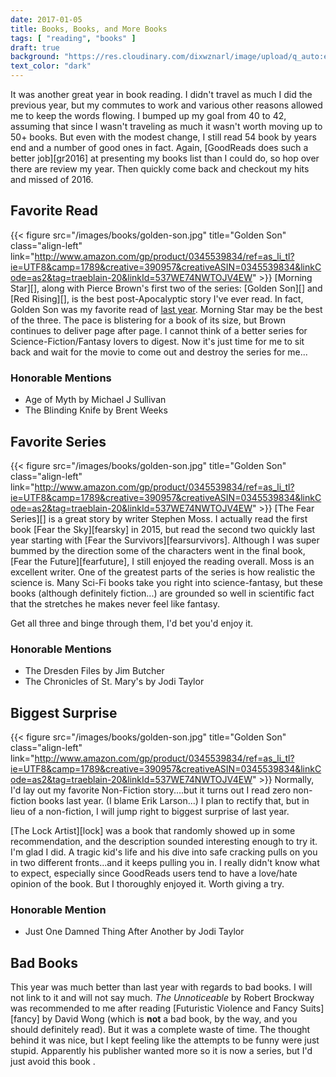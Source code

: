```yaml
---
date: 2017-01-05
title: Books, Books, and More Books
tags: [ "reading", "books" ]
draft: true
background: "https://res.cloudinary.com/dixwznarl/image/upload/q_auto:eco/v1480480424/many-books_mm4e6j.jpg"
text_color: "dark"
---
```


It was another great year in book reading.  I didn't travel as much I did the previous year, but my commutes to work and various other reasons allowed me to keep the words flowing.  I bumped up my goal from 40 to 42, assuming that since I wasn't traveling as much it wasn't worth moving up to 50+ books.  But even with the modest change, I still read 54 book by years end and a number of good ones in fact.  Again, [GoodReads does such a better job][gr2016] at presenting my books list than I could do, so hop over there are review my year.  Then quickly come back and checkout my hits and missed of 2016.

## Favorite Read

{{< figure src="/images/books/golden-son.jpg" title="Golden Son" class="align-left" link="http://www.amazon.com/gp/product/0345539834/ref=as_li_tl?ie=UTF8&camp=1789&creative=390957&creativeASIN=0345539834&linkCode=as2&tag=traeblain-20&linkId=537WE74NWTOJV4EW" >}}
[Morning Star][], along with Pierce Brown's first two of the series: [Golden Son][] and [Red Rising][], is the best post-Apocalyptic story I've ever read.  In fact, Golden Son was my favorite read of [last year](/blog/so-many-books/).  Morning Star may be the best of the three.  The pace is blistering for a book of its size, but Brown continues to deliver page after page. I cannot think of a better series for Science-Fiction/Fantasy lovers to digest.  Now it's just time for me to sit back and wait for the movie to come out and destroy the series for me...

### Honorable Mentions

- Age of Myth by Michael J Sullivan
- The Blinding Knife by Brent Weeks

## Favorite Series

{{< figure src="/images/books/golden-son.jpg" title="Golden Son" class="align-left" link="http://www.amazon.com/gp/product/0345539834/ref=as_li_tl?ie=UTF8&camp=1789&creative=390957&creativeASIN=0345539834&linkCode=as2&tag=traeblain-20&linkId=537WE74NWTOJV4EW" >}}
[The Fear Series][] is a great story by writer Stephen Moss.  I actually read the first book [Fear the Sky][fearsky] in 2015, but read the second two quickly last year starting with [Fear the Survivors][fearsurvivors].  Although I was super bummed by the direction some of the characters went in the final book, [Fear the Future][fearfuture], I still enjoyed the reading overall.  Moss is an excellent writer.  One of the greatest parts of the series is how realistic the science is.  Many Sci-Fi books take you right into science-fantasy, but these books (although definitely fiction...) are grounded so well in scientific fact that the stretches he makes never feel like fantasy.  

Get all three and binge through them, I'd bet you'd enjoy it.

### Honorable Mentions

- The Dresden Files by Jim Butcher
- The Chronicles of St. Mary's by Jodi Taylor

## Biggest Surprise

{{< figure src="/images/books/golden-son.jpg" title="Golden Son" class="align-left" link="http://www.amazon.com/gp/product/0345539834/ref=as_li_tl?ie=UTF8&camp=1789&creative=390957&creativeASIN=0345539834&linkCode=as2&tag=traeblain-20&linkId=537WE74NWTOJV4EW" >}}
Normally, I'd lay out my favorite Non-Fiction story....but it turns out I read zero non-fiction books last year.  (I blame Erik Larson...)  I plan to rectify that, but in lieu of a non-fiction, I will jump right to biggest surprise of last year.  

[The Lock Artist][lock] was a book that randomly showed up in some recommendation, and the description sounded interesting enough to try it.  I'm glad I did.  A tragic kid's life and his dive into safe cracking pulls on you in two different fronts...and it keeps pulling you in.  I really didn't know what to expect, especially since GoodReads users tend to have a love/hate opinion of the book.  But I thoroughly enjoyed it. Worth giving a try.

### Honorable Mention

- Just One Damned Thing After Another by Jodi Taylor

## Bad Books

This year was much better than last year with regards to bad books.  I will not link to it and will not say much.  _The Unnoticeable_ by Robert Brockway was recommended to me after reading [Futuristic Violence and Fancy Suits][fancy] by David Wong (which is **not** a bad book, by the way, and you should definitely read).  But it was a complete waste of time.  The thought behind it was nice, but I kept feeling like the attempts to be funny were just stupid.  Apparently his publisher wanted more so it is now a series, but I'd just avoid this book .